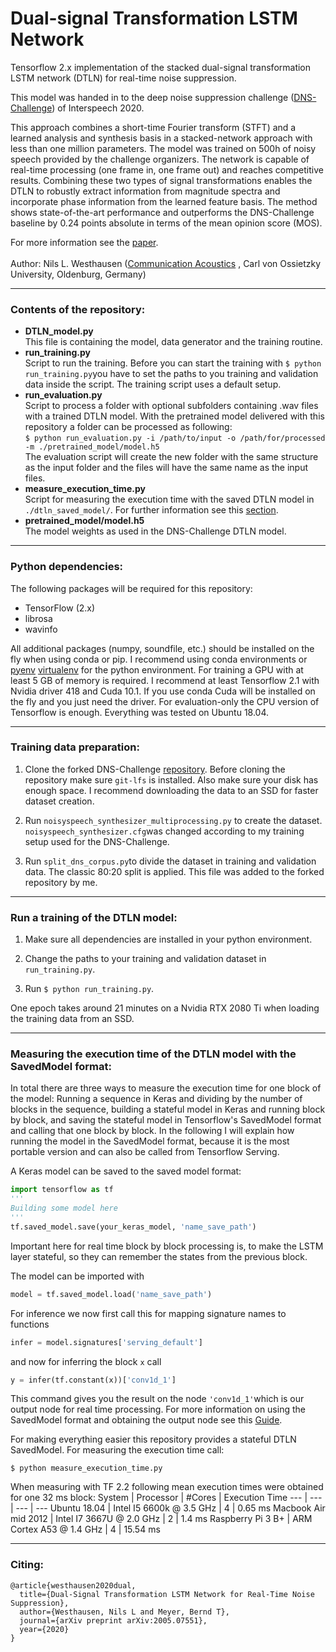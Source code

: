 # Dual-signal Transformation LSTM Network

Tensorflow 2.x implementation of the stacked dual-signal transformation LSTM network (DTLN) for real-time noise suppression.


This model was handed in to the deep noise suppression challenge ([DNS-Challenge](https://github.com/microsoft/DNS-Challenge)) of Interspeech 2020. 


This approach combines a short-time Fourier transform (STFT) and a learned analysis and synthesis basis in a stacked-network approach with less than one million parameters. The model was trained on 500h of noisy speech provided by the challenge organizers. The network is capable of real-time processing (one frame in, one frame out) and reaches competitive results.
Combining these two types of signal transformations enables the DTLN to robustly extract information from magnitude spectra and incorporate phase information from the learned feature basis. The method shows state-of-the-art performance and outperforms the DNS-Challenge baseline by 0.24 points absolute in terms of the mean opinion score (MOS).

For more information see the [paper](http://arxiv.org/abs/2005.07551).
\
\
Author: Nils L. Westhausen ([Communication Acoustics](https://uol.de/en/kommunikationsakustik) , Carl von Ossietzky University, Oldenburg, Germany)

---
### Contents of the repository:

*  **DTLN_model.py** \
  This file is containing the model, data generator and the training routine.
*  **run_training.py** \
  Script to run the training. Before you can start the training with `$ python run_training.py`you have to set the paths to you training and validation data inside the script. The training script uses a default setup.
* **run_evaluation.py** \
  Script to process a folder with optional subfolders containing .wav files with a trained DTLN model. With the pretrained model delivered with this repository a folder can be processed as following: \
  `$ python run_evaluation.py -i /path/to/input -o /path/for/processed -m ./pretrained_model/model.h5` \
  The evaluation script will create the new folder with the same structure as the input folder and the files will have the same name as the input files.
* **measure_execution_time.py** \
  Script for measuring the execution time with the saved DTLN model in `./dtln_saved_model/`. For further information see this [section](#measuring-the-execution-time-of-the-dtln-model-with-the-savedmodel-format).
*  **pretrained_model/model.h5** \
  The model weights as used in the DNS-Challenge DTLN model.

---
### Python dependencies:

The following packages will be required for this repository:
* TensorFlow (2.x)
* librosa
* wavinfo 


All additional packages (numpy, soundfile, etc.) should be installed on the fly when using conda or pip. I recommend using conda environments or [pyenv](https://github.com/pyenv/pyenv) [virtualenv](https://github.com/pyenv/pyenv-virtualenv) for the python environment. For training a GPU with at least 5 GB of memory is required. I recommend at least Tensorflow 2.1 with Nvidia driver 418 and Cuda 10.1. If you use conda Cuda will be installed on the fly and you just need the driver. For evaluation-only the CPU version of Tensorflow is enough. Everything was tested on Ubuntu 18.04.

---
### Training data preparation:

1. Clone the forked DNS-Challenge [repository](https://github.com/breizhn/DNS-Challenge). Before cloning the repository make sure `git-lfs` is installed. Also make sure your disk has enough space. I recommend downloading the data to an SSD for faster dataset creation.

2. Run `noisyspeech_synthesizer_multiprocessing.py` to create the dataset. `noisyspeech_synthesizer.cfg`was changed according to my training setup used for the DNS-Challenge. 

3. Run `split_dns_corpus.py`to divide the dataset in training and validation data. The classic 80:20 split is applied. This file was added to the forked repository by me.

---
### Run a training of the DTLN model:

1. Make sure all dependencies are installed in your python environment.

2. Change the paths to your training and validation dataset in `run_training.py`.

3. Run `$ python run_training.py`. 

One epoch takes around 21 minutes on a Nvidia RTX 2080 Ti when loading the training data from an SSD. 

---
### Measuring the execution time of the DTLN model with the SavedModel format:

In total there are three ways to measure the execution time for one block of the model: Running a sequence in Keras and dividing by the number of blocks in the sequence, building a stateful model in Keras and running block by block, and saving the stateful model in Tensorflow's SavedModel format and calling that one block by block. In the following I will explain how running the model in the SavedModel format, because it is the most portable version and can also be called from Tensorflow Serving.

A Keras model can be saved to the saved model format:
```python
import tensorflow as tf
'''
Building some model here
'''
tf.saved_model.save(your_keras_model, 'name_save_path')
```
Important here for real time block by block processing is, to make the LSTM layer stateful, so they can remember the states from the previous block.

The model can be imported with 
```python
model = tf.saved_model.load('name_save_path')
```

For inference we now first call this for mapping signature names to functions
```python
infer = model.signatures['serving_default']
```

and now for inferring the block `x` call
```python
y = infer(tf.constant(x))['conv1d_1']
```
This command gives you the result on the node `'conv1d_1'`which is our output node for real time processing. For more information on using the SavedModel format and obtaining the output node see this [Guide](https://www.tensorflow.org/guide/saved_model).

For making everything easier this repository provides a stateful DTLN SavedModel. 
For measuring the execution time call:
```
$ python measure_execution_time.py
```
When measuring with TF 2.2 following mean execution times were obtained for one 32 ms block:
System | Processor | #Cores | Execution Time
--- | --- | --- | ---
Ubuntu 18.04         | Intel I5 6600k @ 3.5 GHz | 4 | 0.65 ms
Macbook Air mid 2012 | Intel I7 3667U @ 2.0 GHz | 2 | 1.4 ms 
Raspberry Pi 3 B+    | ARM Cortex A53 @ 1.4 GHz | 4 | 15.54 ms


---
### Citing:


```
@article{westhausen2020dual,
  title={Dual-Signal Transformation LSTM Network for Real-Time Noise Suppression},
  author={Westhausen, Nils L and Meyer, Bernd T},
  journal={arXiv preprint arXiv:2005.07551},
  year={2020}
}
